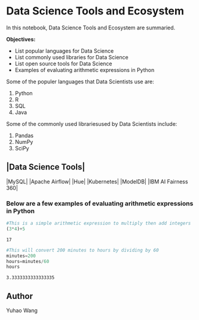 # Data Science Tools and Ecosystem

In this notebook, Data Science Tools and Ecosystem are summaried.

**Objectives:**
- List popular languages for Data Science
- List commonly used libraries for Data Science
- List open source tools for Data Science
- Examples of evaluating arithmetic expressions in Python

Some of the populer languages that Data Scientists use are:
1. Python
2. R
3. SQL
4. Java

Some of the commonly used librariesused by Data Scientists include:
1. Pandas
2. NumPy
3. SciPy

|Data Science Tools|
-------------------
|MySQL|
|Apache Airflow|
|Hue|
|Kubernetes|
|ModelDB|
|IBM AI Fairness 360|

### Below are a few examples of evaluating arithmetic expressions in Python


```python
#This is a simple arithmetic expression to multiply then add integers
(3*4)+5
```




    17




```python
#This will convert 200 minutes to hours by dividing by 60
minutes=200
hours=minutes/60
hours
```




    3.3333333333333335



## Author
Yuhao Wang
